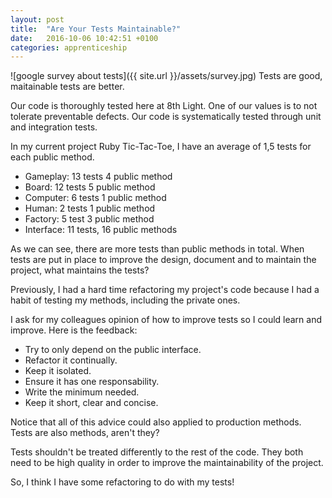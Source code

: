 ```yaml
---
layout: post
title:  "Are Your Tests Maintainable?"
date:   2016-10-06 10:42:51 +0100
categories: apprenticeship
---
```


![google survey about tests]({{ site.url }}/assets/survey.jpg)
Tests are good, maitainable tests are better.

Our code is thoroughly tested here at 8th Light. One of our values is to not
tolerate preventable defects. Our code is systematically tested through unit
and integration tests.

In my current project Ruby Tic-Tac-Toe, I have an average of 1,5 tests for each
public method.

- Gameplay: 13 tests 4 public method
- Board: 12 tests 5 public method
- Computer: 6 tests 1 public method
- Human: 2 tests 1 public method
- Factory: 5 test 3 public method
- Interface: 11 tests, 16 public methods

As we can see, there are more tests than public methods in total.
When tests are put in place to improve the design, document and
to maintain the project, what maintains the tests?

Previously, I had a hard time refactoring my project's code
because I had a habit of testing my methods, including the private ones.

I ask for my colleagues opinion of how to improve tests so I could learn and
improve.
Here is the feedback:

- Try to only depend on the public interface.
- Refactor it continually.
- Keep it isolated.
- Ensure it has one responsability.
- Write the minimum needed.
- Keep it short, clear and concise.

Notice that all of this advice could also applied to production methods.
Tests are also methods, aren't they?

Tests shouldn't be treated differently to the rest of the code. They both
need to be high quality in order to improve the maintainability of the project.

So, I think I have some refactoring to do with my tests!
